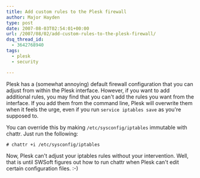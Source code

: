 ```yaml
---
title: Add custom rules to the Plesk firewall
author: Major Hayden
type: post
date: 2007-08-03T02:54:01+00:00
url: /2007/08/02/add-custom-rules-to-the-plesk-firewall/
dsq_thread_id:
  - 3642768940
tags:
  - plesk
  - security

---
```

Plesk has a (somewhat annoying) default firewall configuration that you can adjust from within the Plesk interface. However, if you want to add additional rules, you may find that you can't add the rules you want from the interface. If you add them from the command line, Plesk will overwrite them when it feels the urge, even if you run `service iptables save` as you're supposed to.

You can override this by making `/etc/sysconfig/iptables` immutable with chattr. Just run the following:

`# chattr +i /etc/sysconfig/iptables`

Now, Plesk can't adjust your iptables rules without your intervention. Well, that is until SWSoft figures out how to run chattr when Plesk can't edit certain configuration files. :-)
